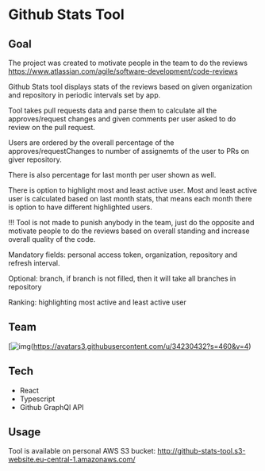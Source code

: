 # Github Stats Tool

## Goal

The project was created to motivate people in the team to do the reviews https://www.atlassian.com/agile/software-development/code-reviews

Github Stats tool displays stats of the reviews based on given organization and repository in periodic intervals set by app. 

Tool takes pull requests data and parse them to calculate all the approves/request changes and given comments per user asked to do review on the pull request.

Users are ordered by the overall percentage of the approves/requestChanges to number of assignemts of the user to PRs on giver repository.

There is also percentage for last month per user shown as well.

There is option to highlight most and least active user. Most and least active user is calculated based on last month stats, that means each month there is option to have
different highlighted users.

!!! Tool is not made to punish anybody in the team, just do the opposite and motivate people to do the reviews based on overall standing and increase overall quality 
of the code.

Mandatory fields: personal access token, organization, repository and refresh interval.

Optional: branch, if branch is not filled, then it will take all branches in repository

Ranking: highlighting most active and least active user

## Team

[![img](https://avatars3.githubusercontent.com/u/34230432?s=460&v=4)(https://avatars3.githubusercontent.com/u/34230432?s=460&v=4)


## Tech

- React
- Typescript
- Github GraphQl API

## Usage

Tool is available on personal AWS S3 bucket: http://github-stats-tool.s3-website.eu-central-1.amazonaws.com/